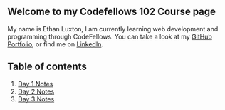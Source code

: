## Welcome to my Codefellows 102 Course page

My name is Ethan Luxton, I am currently learning web development and programming through CodeFellows. You can take a look at my [GitHub Portfolio](https://github.com/ethan-luxton), or find me on [LinkedIn](https://www.linkedin.com/in/ethan-luxton/).

## Table of contents

1. [Day 1 Notes](day1.md)
2. [Day 2 Notes](day2.md)
3. [Day 3 Notes](day3.md)

